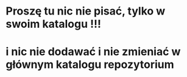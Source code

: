 # Proszę tu nic nie pisać, tylko w swoim katalogu !!!

# i nic nie dodawać i nie zmieniać w głównym katalogu repozytorium
